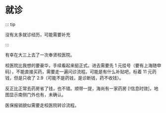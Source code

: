 # 就诊

::: tip

没有太多就诊经历，可能需要补充

:::

有幸在大三上去了一次奉贤校医院。

校医院比我想的要豪华，手续看起来挺正式。进去需要先 1 元挂号（要有上海随申码），不能直接买药，需要走一遍问诊流程。可能是有什么补贴吧，标着 11 元药钱，但是只收了 2.9（可能不是药钱，是诊断钱，药不收钱）。

反正比正常去药房省了钱，也不错。顺带一提，海尚有一家药房 [!信息时效]，地图显示南侧门外也有，未确认。

医保报销貌似需要走校医院转诊流程。
